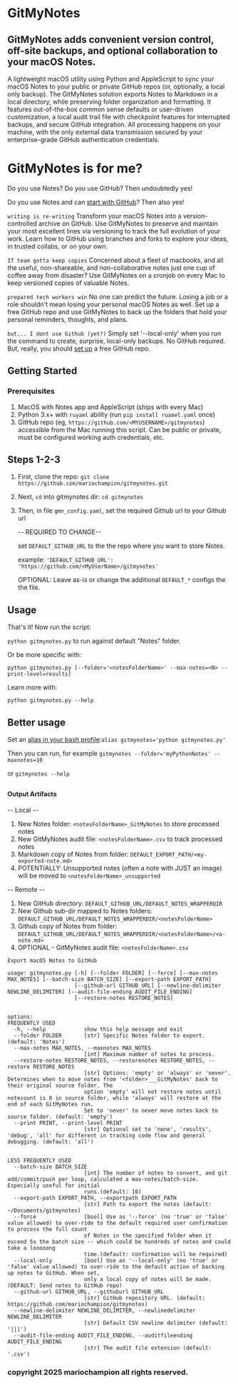 # GitMyNotes
## GitMyNotes adds convenient version control, off-site backups, and optional collaboration to your macOS Notes.

A lightweight macOS utility using Python and AppleScript to sync your macOS Notes to your public or private GitHub repos (or, optionally, a local only backup). The GitMyNotes solution exports Notes to Markdown in a local directory, while preserving folder organization and formatting. It features out-of-the-box common sense defaults or user-driven customization, a local audit trail file with checkpoint features for interrupted backups, and secure GitHub integration. All processing happens on your machine, with the only external data transmission secured by your enterprise-grade GitHub authentication credentials.


# GitMyNotes is for me?

Do you use Notes? Do you use GitHub? Then undoubtedly yes!

Do you use Notes and can [start with GitHub](https://docs.github.com/en/get-started/start-your-journey)? Then also yes!

`writing is re-writing`
Transform your macOS Notes into a version-controlled archive on GitHub. Use GitMyNotes to preserve and maintain your most excellent lines via versioning to track the full evolution of your work. Learn how to GitHub using branches and forks to explore your ideas, in trusted collabs, or on your own.


`IT team gotta keep copies`
Concerned about a fleet of macbooks, and all the useful, non-shareable, and non-collaborative notes just one cup of coffee away from disaster? Use GitMyNotes on a cronjob on every Mac to keep versioned copies of valuable Notes.


`prepared tech workers win`
No one can predict the future. Losing a job or a role shouldn't mean losing your personal macOS Notes as well. Set up a free GitHub repo and use GitMyNotes to back up the folders that hold your personal reminders, thoughts, and plans.


`but... I dont use Github (yet?)`
Simply set '--local-only' when you run the command to create, surprise, local-only backups. No GitHub required. But, really, you should [set up](https://docs.github.com/en/get-started/start-your-journey) a free GitHub repo.


## Getting Started

### Prerequisites
1. MacOS with Notes app and AppleScript (ships with every Mac)
2. Python 3.x+ with `ruyaml` ability (run `pip install ruamel.yaml` once)
3. GitHub repo (eg, `https://github.com/<MYUSERNAME>/gitmynotes`) accessible from the Mac running this script. Can be public or private, must be configured working auth credentials, etc.


## Steps 1-2-3
1. First, clone the repo: `git clone https://github.com/mariochampion/gitmynotes.git`

2. Next, `cd` into gitmynotes dir: `cd gitmynotes`

3. Then, in file `gmn_config.yaml`, set the required Github url to your Github url

	-- REQUIRED TO CHANGE--
	
	set `DEFAULT_GITHUB_URL` to the the repo where you want to store Notes.
	
	example: `'DEFAULT_GITHUB_URL': 'https://github.com/<MyUserName>/gitmynotes'`
	
	OPTIONAL: Leave as-is or change the additional `DEFAULT_*` configs the the file.
	



## Usage

That's it! Now run the script:

`python gitmynotes.py` to run against default "Notes" folder. 

Or be more specific with:

`python gitmynotes.py [--folder='<notesFolderName>' --max-notes=<N> --print-level=results]`

Learn more with:

`python gitmynotes.py --help`


## Better usage

Set an [alias in your bash profile](https://www.google.com/search?q=set+up+alias+in+mac+bash+profile):`alias gitmynotes='python gitmynotes.py'`

Then you can run, for example `gitmynotes --folder='myPythonNotes' --maxnotes=10`

or `gitmynotes --help`


## 
#### Output Artifacts
-- Local --

1. New Notes folder: `<notesFolderName>_GitMyNotes` to store processed notes
2. New GitMyNotes audit file: `<notesFolderName>.csv` to track processed notes
3. Markdown copy of Notes from folder: `DEFAULT_EXPORT_PATH/<my-exported-note.md>`
4. POTENTIALLY: Unsupported notes (often a note with JUST an image) will be moved to `<notesFolderName>_unsupported`

-- Remote --
1. New GitHub directory: `DEFAULT_GITHUB_URL/DEFAULT_NOTES_WRAPPERDIR`
2. New Github sub-dir mapped to Notes folders: `DEFAULT_GITHUB_URL/DEFAULT_NOTES_WRAPPERDIR/<notesFolderName>`
3. Github copy of Notes from folder: `DEFAULT_GITHUB_URL/DEFAULT_NOTES_WRAPPERDIR/<notesFolderName>/<a-note.md>`
4. OPTIONAL - GitMyNotes audit file: `<notesFolderName>.csv`


```
Export macOS Notes to GitHub

usage: gitmynotes.py [-h] [--folder FOLDER] [--force] [--max-notes MAX_NOTES] [--batch-size BATCH_SIZE] [--export-path EXPORT_PATH]
                     [--github-url GITHUB_URL] [--newline-delimiter NEWLINE_DELIMITER] [--audit-file-ending AUDIT_FILE_ENDING]
                     [--restore-notes RESTORE_NOTES]


options:
FREQUENTLY USED
  -h, --help            show this help message and exit
  --folder FOLDER       [str] Specific Notes folder to export.(default: 'Notes')
  --max-notes MAX_NOTES, --maxnotes MAX_NOTES
                        [int] Maximum number of notes to process.
  --restore-notes RESTORE_NOTES, --restorenotes RESTORE_NOTES, --restore RESTORE_NOTES
                        [str] Options: 'empty' or 'always' or 'never'. Determines when to move notes from '<folder>___GitMyNotes' back to their original source folder. The
                        option 'empty' will not restore notes until notecount is 0 in source folder, while 'always' will restore at the end of each GitMyNotes run.
                        Set to 'never' to never move notes back to source folder. (default: 'empty')                        
  --print PRINT, --print-level PRINT
                        [str] Optional set to 'none', 'results', 'debug', 'all' for different in tracking code flow and general debugging. (default: 'all')

                        
LESS FREQUENTLY USED                        
  --batch-size BATCH_SIZE
                        [int] The number of notes to convert, and git add/commit/push per loop, calculated a max-notes/batch-size. Especially useful for initial
                        runs.(default: 10)
  --export-path EXPORT_PATH, --exportpath EXPORT_PATH
                        [str] Path to export the notes (default: ~/Documents/gitmynotes)
  --force               [bool] Use as '--force' (no 'true' or 'false' value allowed) to over-ride to the default required user confirmation to process the full count
                        of Notes in the specified folder when it exceed 5x the batch size -- which could be hundreds of notes and could take a looooong
                        time.(default: confirmation will be required)                        
  --local-only          [bool] Use as '--local-only' (no 'true' or 'false' value allowed) to over-ride to the default action of backing up notes to GitHub. When set,
                        only a local copy of notes will be made. (DEFAULT: Send notes to GitHub repo)
  --github-url GITHUB_URL, --githuburl GITHUB_URL
                        [str] GitHub repository URL. (default: https://github.com/mariochampion/gitmynotes)
  --newline-delimiter NEWLINE_DELIMITER, --newlinedelimiter NEWLINE_DELIMITER
                        [str] Default CSV newline delimiter (default: '|||')
  --audit-file-ending AUDIT_FILE_ENDING, --auditfileending AUDIT_FILE_ENDING
                        [str] The audit file extension (default: '.csv')

```


### copyright 2025 mariochampion all rights reserved.